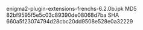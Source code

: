 enigma2-plugin-extensions-frenchs-6.2.0b.ipk
MD5 82bf9595f5e5c03c89390de08068d7ba
SHA 660a5f23074794d28cbc20dd9508e528e0a32229

